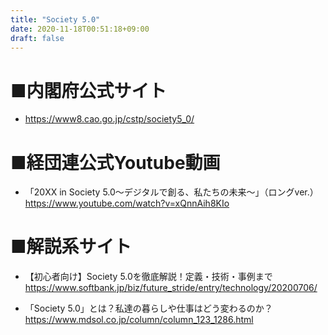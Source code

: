 ```yaml
---
title: "Society 5.0"
date: 2020-11-18T00:51:18+09:00
draft: false
---
```


# ■内閣府公式サイト
 - https://www8.cao.go.jp/cstp/society5_0/

# ■経団連公式Youtube動画
 - 「20XX in Society 5.0～デジタルで創る、私たちの未来～」（ロングver.）  
    https://www.youtube.com/watch?v=xQnnAih8KIo

# ■解説系サイト
 - 【初心者向け】Society 5.0を徹底解説！定義・技術・事例まで
    https://www.softbank.jp/biz/future_stride/entry/technology/20200706/

 - 「Society 5.0」とは？私達の暮らしや仕事はどう変わるのか？
    https://www.mdsol.co.jp/column/column_123_1286.html
